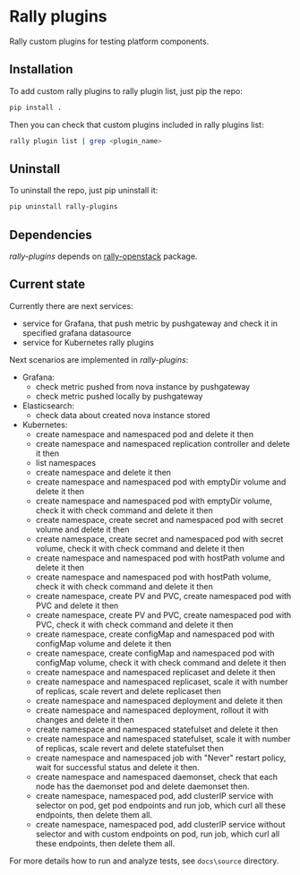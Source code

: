 # Rally plugins

Rally custom plugins for testing platform components.

## Installation

To add custom rally plugins to rally plugin list, just pip the repo:

```sh
pip install .
```

Then you can check that custom plugins included in rally plugins list:

```sh
rally plugin list | grep <plugin_name>
```

## Uninstall

To uninstall the repo, just pip uninstall it:

```sh
pip uninstall rally-plugins
```

## Dependencies

*rally-plugins* depends on [rally-openstack](https://github.com/openstack/rally-openstack) package.

## Current state

Currently there are next services:

- service for Grafana, that push metric by pushgateway and check it in
  specified grafana datasource
- service for Kubernetes rally plugins

Next scenarios are implemented in *rally-plugins*:

* Grafana:
  - check metric pushed from nova instance by pushgateway
  - check metric pushed locally by pushgateway
* Elasticsearch:
  - check data about created nova instance stored
* Kubernetes:
  - create namespace and namespaced pod and delete it then
  - create namespace and namespaced replication controller and
    delete it then
  - list namespaces
  - create namespace and delete it then
  - create namespace and namespaced pod with emptyDir volume and
    delete it then
  - create namespace and namespaced pod with emptyDir volume, check
    it with check command and delete it then
  - create namespace, create secret and namespaced pod with secret
    volume and delete it then
  - create namespace, create secret and namespaced pod with secret
    volume, check it with check command and delete it then
  - create namespace and namespaced pod with hostPath volume and
    delete it then
  - create namespace and namespaced pod with hostPath volume, check
    it with check command and delete it then
  - create namespace, create PV and PVC, create namespaced pod with
    PVC and delete it then
  - create namespace, create PV and PVC, create namespaced pod with
    PVC, check it with check command and delete it then
  - create namespace, create configMap and namespaced pod with
    configMap volume and delete it then
  - create namespace, create configMap and namespaced pod with
    configMap volume, check it with check command and delete it then
  - create namespace and namespaced replicaset and delete it then
  - create namespace and namespaced replicaset, scale it with number
    of replicas, scale revert and delete replicaset then
  - create namespace and namespaced deployment and delete it then
  - create namespace and namespaced deployment, rollout it with changes and
    delete it then
  - create namespace and namespaced statefulset and delete it then
  - create namespace and namespaced statefulset, scale it with number
    of replicas, scale revert and delete statefulset then
  - create namespace and namespaced job with "Never" restart policy, wait for
    successful status and delete it then.
  - create namespace and namespaced daemonset, check that each node has the
    daemonset pod and delete daemonset then.
  - create namespace, namespaced pod, add clusterIP service with selector on
    pod, get pod endpoints and run job, which curl all these endpoints, then
    delete them all.
  - create namespace, namespaced pod, add clusterIP service without selector
    and with custom endpoints on pod, run job, which curl all these endpoints,
    then delete them all.

For more details how to run and analyze tests, see `docs\source` directory. 
